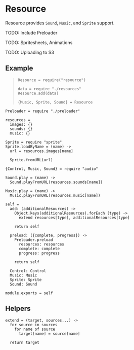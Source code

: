 Resource
========

Resource provides `Sound`, `Music`, and `Sprite` support.

TODO: Include Preloader

TODO: Spritesheets, Animations

TODO: Uploading to S3

Example
-------

>     Resource = require("resource")
>
>     data = require "./resources"
>     Resource.add(data)
>
>     {Music, Sprite, Sound} = Resource

    Preloader = require "./preloader"

    resources =
      images: {}
      sounds: {}
      music: {}

    Sprite = require "sprite"
    Sprite.loadByName = (name) ->
      url = resources.images[name]

      Sprite.fromURL(url)

    {Control, Music, Sound} = require "audio"

    Sound.play = (name) ->
      Sound.playFromURL(resources.sounds[name])

    Music.play = (name) ->
      Music.playFromURL(resources.music[name])

    self = 
      add: (additionalResources) ->
        Object.keys(additionalResources).forEach (type) ->
          extend resources[type], additionalResources[type]

        return self

      preload: ({complete, progress}) ->
        Preloader.preload
          resources: resources
          complete: complete
          progress: progress

        return self

      Control: Control
      Music: Music
      Sprite: Sprite
      Sound: Sound

    module.exports = self

Helpers
-------

    extend = (target, sources...) ->
      for source in sources
        for name of source
          target[name] = source[name]

      return target
